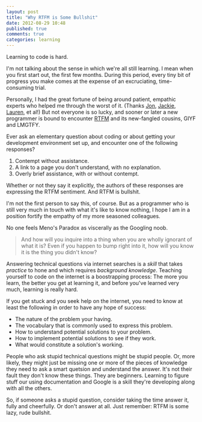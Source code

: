 ```yaml
---
layout: post
title: "Why RTFM is Some Bullshit"
date: 2012-08-29 10:48
published: true
comments: true
categories: learning
---
```


Learning to code is hard.

I'm not talking about the sense in which we're all still learning.
I mean when you first start out, the first few months.
During this period, every tiny bit of progress you make comes at the expense of an excruciating, time-consuming trial.

Personally, I had the great fortune of being around patient, empathic experts who helped me through the worst of it.
(Thanks [Jon](https://twitter.com/binarycleric), [Jackie](https://twitter.com/jackiekircher), [Lauren](https://twitter.com/laurenvoswinkel), et al!)
But not everyone is so lucky, and sooner or later a new programmer is bound to encounter [RTFM](http://en.wikipedia.org/wiki/RTFM) and its new-fangled cousins, GIYF and LMGTFY.

<!-- more -->

Ever ask an elementary question about coding or about getting your development environment set up, and encounter one of the following responses?

 1. Contempt without assistance.
 2. A link to a page you don't understand, with no explanation.
 3. Overly brief assistance, with or without contempt.

Whether or not they say it explicitly, the authors of these responses are expressing the RTFM sentiment.
And RTFM is bullshit.

I'm not the first person to say this, of course.
But as a programmer who is still very much in touch with what it's like to know nothing, I hope I am in a position fortify the empathy of my more seasoned colleagues.

No one feels Meno's Paradox as viscerally as the Googling noob.
> And how will you inquire into a thing when you are wholly ignorant of what it is?
Even if you happen to bump right into it, how will you know it is the thing you didn't know?

Answering technical questions via internet searches is a *skill* that takes *practice* to hone and which requires *background knowledge*.
Teaching yourself to code on the internet is a boostrapping process:
The more you learn, the better you get at learning it, and before you've learned very much, learning is really hard.

If you get stuck and you seek help on the internet, you need to know at least the following in order to have any hope of success:

* The nature of the problem your having.
* The vocabulary that is commonly used to express this problem.
* How to understand potential solutions to your problem.
* How to implement potential solutions to see if they work.
* What would constitute a solution's working.

People who ask stupid technical questions might be stupid people.
Or, more likely, they might just be missing one or more of the pieces of knowledge they need to ask a smart quetsion and understand the answer.
It's not their fault they don't know these things.
They are beginners.
Learning to figure stuff our using documentation and Google is a skill they're developing along with all the others.

So, if someone asks a stupid question, consider taking the time answer it, fully and cheerfully.
Or don't answer at all.
Just remember: RTFM is some lazy, rude bullshit.
